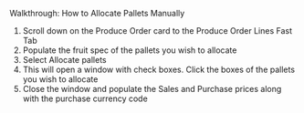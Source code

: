 Walkthrough: How to Allocate Pallets Manually

1. Scroll down on the Produce Order card to the Produce Order Lines Fast Tab
2. Populate the fruit spec of the pallets you wish to allocate
3. Select Allocate pallets
4. This will open a window with check boxes. Click the boxes of the pallets you wish to allocate
5. Close the window and populate the Sales and Purchase prices along with the purchase currency code
